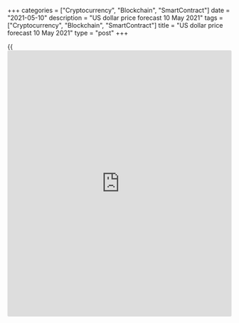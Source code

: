 +++
categories = ["Cryptocurrency", "Blockchain", "SmartContract"]
date = "2021-05-10"
description = "US dollar price forecast 10 May 2021"
tags = ["Cryptocurrency", "Blockchain", "SmartContract"]
title = "US dollar price forecast 10 May 2021"
type = "post"
+++

{{<iframe id="large-banner" src="https://www.bounty.group/#slide=28.0" width="100%" height="600" scrolling="no" style="border: 0px solid rgb(216, 221, 230); border-radius: 3px;">}}

2021-05-10

2021-05-10

Dollar runs a marathon. Forecast as of 10.05.2021Dmitri Demidenko

The US economic boom, everybody used to be confident in, seems to be
delayed. The US jobs report has disappointed, politicians are looking
for the reasons, the US dollar is falling. The euro bulls are going
ahead. What’s next? Let us discuss the Forex outlook and make up a
[EURUSD][1] trading plan.

## Weekly US dollar fundamental forecast

Recovery is not a sprint, it is a marathon. The US economy has a long
way to go. Some analysts could suggest that Joe Biden's words in
response to the disappointing US jobs report sound like an excuse. In my
opinion, Biden explains why the Fed is in no hurry to discuss unwinding
the monetary stimulus. The US economic recovery could seem booming at
some point, but without the help of the central bank, it risks slowing
down.

In April, US employment increased by 266,000 jobs, well below the
expectations of Bloomberg experts. The previous report was revised down
to +770,000. The report leaves the US roughly 8 million jobs below pre-
pandemic levels. Unemployment ticked up to 6.1% from the previous figure
of 6.1%. Some companies continue to doubt the economic prospects, others
cannot find employees. Problems filling vacancies arise because the
government pays people to keep them from returning to work, Republicans
say. According to BofA Merrill Lynch estimates, those Americans who earn
less than $ 32,000 a year, with existing support programs, have no
reason to go to work at all.

### Dynamics of US employment

 _Source_ _: Bloomberg_

According to Minneapolis Fed President Neel Kashkari, a weak US jobs
report explains why the Fed has tied monetary [policy](https://www.fintechee.com/policy/) to the pace of
economic recovery. The market reaction proves that [investor](https://www.fintechee.com/tutorial-for-forex-trading/investor-mode/)s have
finally believed that the central bank will continue to remain passive.
Treasury yields fell and the USD had its worst [daily](https://www.fintecher.org/2020/03/03/forex-trading-daily-strategy/) drop in five
months. It has almost returned to the levels of early 2021, and the idea
of its significant weakening, which prevailed at the end of 2020, is
again discussed in Forex.

Citi notes that the US exclusivity is exhausting, and the greenback is
weakening amid the Fed’s passive attitude, moderate risk appetite, and
global economic recovery. UniCredit expects the further decline of the
USD as the global growth is recovering and the risk appetite is
improving. In the week ended on May 2, hedge funds boosted their dollar
shorts against a basket of major currencies to $10 billion, up from $4
billion in mid-April. The current USD shorts are far from $31 billion in
2020. It means the greenback has more room to fall.

### Dynamics of USD and dollar speculative positions

 _Source_ _: Bloomberg_

However, the [EURUSD][1] bulls still have some problems. Following a
drop after the US weak jobs report, the Treasury yields are recovering.
Investors are now focused on the US inflation data, which, according to
the forecasts, could be at 3.6% in April. If so, will the Fed remain as
cool as it is now?

### Weekly [EURUSD][1] trading plan

I believe, the Fed will hold its [policy](https://www.fintechee.com/policy/) unchanged. This is not a sprint,
this is a marathon. The [EURUSD][1] is close to the targets at 1.218 and
1.23, I indicated in [late April][2]. It is still relevant to add up to
the longs on the corrections.





The content of this article reflects the author’s opinion and does not
necessarily reflect the official position of LiteForex. The material
published on this page is provided for informational purposes only and
should not be considered as the provision of investment advice for the
purposes of Directive 2004/39/EC.

Rate this article:

{{value}}

( {{count}} {{title}} )

   1. my.liteforex.com/trading/chart?symbol=EURUSD&returnUrl=true
   2. www.liteforex.com/blog/analysts-opinions/fed-presses-down-the-dollar-forecast-as-of-29042021/